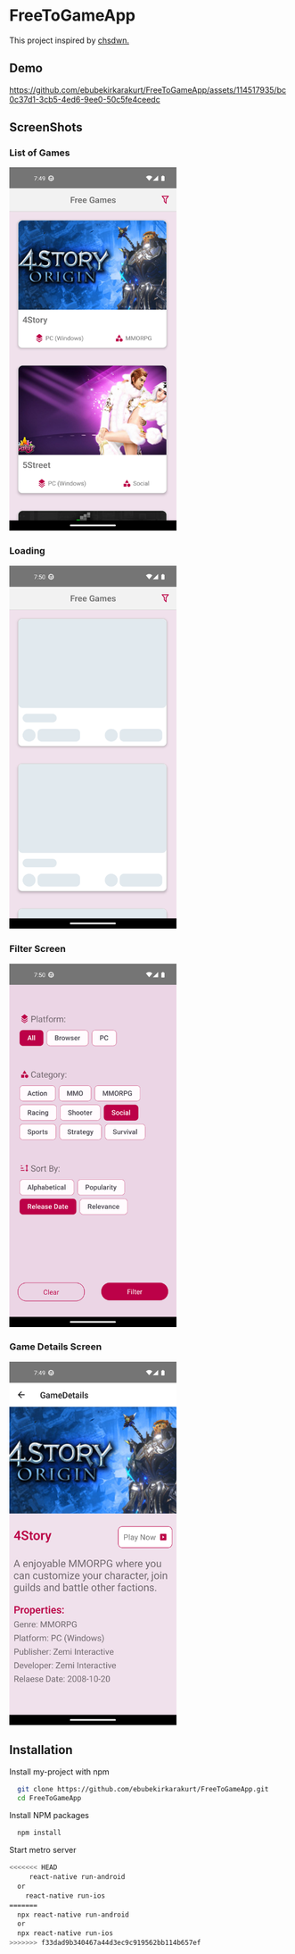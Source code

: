 # FreeToGameApp
This project inspired by [chsdwn.](https://github.com/chsdwn/FreeToGameApp)

## Demo
https://github.com/ebubekirkarakurt/FreeToGameApp/assets/114517935/bc0c37d1-3cb5-4ed6-9ee0-50c5fe4ceedc

## ScreenShots

<div>
  <h3>List of Games </h3>
  <img src="./assets/homescreen.png" width="300">
</div>

<div>
  <h3>Loading </h3>
  <img src="./assets/skeleton.png" width="300">
</div>

<div>
  <h3>Filter Screen </h3>
  <img src="./assets/gamefilterscreen.png" width="300">
</div>

<div>
  <h3>Game Details Screen  </h3>
  <img src="./assets/gamedetailscreen.png" width="300">
</div>

## Installation

Install my-project with npm

```bash
  git clone https://github.com/ebubekirkarakurt/FreeToGameApp.git
  cd FreeToGameApp
```
Install NPM packages
 
```bash
  npm install
```
Start metro server
 
```bash
<<<<<<< HEAD
     react-native run-android
  or
    react-native run-ios
=======
  npx react-native run-android
  or
  npx react-native run-ios
>>>>>>> f33dad9b340467a44d3ec9c919562bb114b657ef
```
